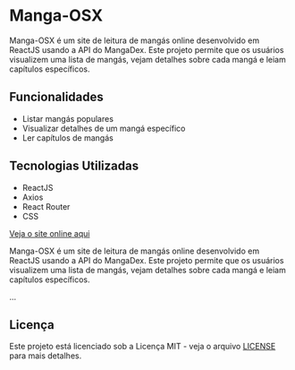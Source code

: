 # Manga-OSX

Manga-OSX é um site de leitura de mangás online desenvolvido em ReactJS usando a API do MangaDex. Este projeto permite que os usuários visualizem uma lista de mangás, vejam detalhes sobre cada mangá e leiam capítulos específicos.

## Funcionalidades

- Listar mangás populares
- Visualizar detalhes de um mangá específico
- Ler capítulos de mangás

## Tecnologias Utilizadas

- ReactJS
- Axios
- React Router
- CSS


[Veja o site online aqui](https://Cbih939.github.io/<Manga-OSX>)

Manga-OSX é um site de leitura de mangás online desenvolvido em ReactJS usando a API do MangaDex. Este projeto permite que os usuários visualizem uma lista de mangás, vejam detalhes sobre cada mangá e leiam capítulos específicos.

...

## Licença

Este projeto está licenciado sob a Licença MIT - veja o arquivo [LICENSE](LICENSE) para mais detalhes.
